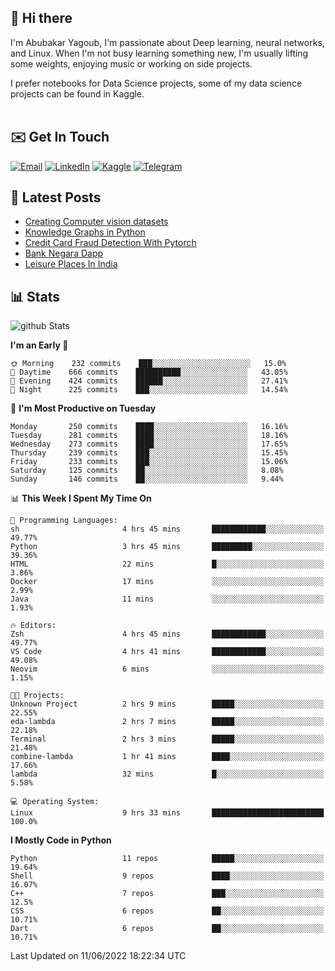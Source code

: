 ## 👋 Hi there

I'm Abubakar Yagoub, I'm passionate about Deep learning, neural networks, and
Linux. When I'm not busy learning something new, I'm usually lifting some
weights, enjoying music or working on side projects.

I prefer notebooks for Data Science projects, some of my data science projects
can be found in Kaggle. <br> <br>

## ✉️ Get In Touch

[![Email](https://img.shields.io/badge/Email-f1f1f1?style=for-the-badge&logo=gmail&logoColor=0f111a)](mailto:hi@blacksuan19.dev)
[![LinkedIn](https://img.shields.io/badge/LinkedIn-0077B5?style=for-the-badge&logo=linkedin&logoColor=white)](https://www.linkedin.com/in/blacksuan19/)
[![Kaggle](https://img.shields.io/badge/Kaggle-5acfff?style=for-the-badge&logo=kaggle&logoColor=white)](http://kaggle.com/abubakaryagob/)
[![Telegram](https://img.shields.io/badge/Telegram-2CA5E0?style=for-the-badge&logo=telegram&logoColor=white)](https://t.me/blacksuan19)

## 📩 Latest Posts

<!-- BLOG-POST-LIST:START -->
- [Creating Computer vision datasets](http://blacksuan19.dev/blog/creating-datasets/)
- [Knowledge Graphs in Python](http://blacksuan19.dev/projects/Knowledge_Graphs/)
- [Credit Card Fraud Detection With Pytorch](http://blacksuan19.dev/projects/credit-card-fraud-detection-with-pytorch/)
- [Bank Negara Dapp](http://blacksuan19.dev/projects/bank-negara/)
- [Leisure Places In India](http://blacksuan19.dev/projects/leisure-places-in-india/)
<!-- BLOG-POST-LIST:END -->

## 📊 Stats

![github Stats](https://github-readme-stats.vercel.app/api?username=blacksuan19&theme=github_dark&show_icons=true&count_private=true&custom_title=Github%20Stats&hide_border=true)

<!--START_SECTION:waka-->
**I'm an Early 🐤** 

```text
🌞 Morning    232 commits    ███░░░░░░░░░░░░░░░░░░░░░░   15.0% 
🌆 Daytime    666 commits    ██████████░░░░░░░░░░░░░░░   43.05% 
🌃 Evening    424 commits    ██████░░░░░░░░░░░░░░░░░░░   27.41% 
🌙 Night      225 commits    ███░░░░░░░░░░░░░░░░░░░░░░   14.54%

```
📅 **I'm Most Productive on Tuesday** 

```text
Monday       250 commits    ████░░░░░░░░░░░░░░░░░░░░░   16.16% 
Tuesday      281 commits    ████░░░░░░░░░░░░░░░░░░░░░   18.16% 
Wednesday    273 commits    ████░░░░░░░░░░░░░░░░░░░░░   17.65% 
Thursday     239 commits    ███░░░░░░░░░░░░░░░░░░░░░░   15.45% 
Friday       233 commits    ███░░░░░░░░░░░░░░░░░░░░░░   15.06% 
Saturday     125 commits    ██░░░░░░░░░░░░░░░░░░░░░░░   8.08% 
Sunday       146 commits    ██░░░░░░░░░░░░░░░░░░░░░░░   9.44%

```


📊 **This Week I Spent My Time On** 

```text
💬 Programming Languages: 
sh                       4 hrs 45 mins       ████████████░░░░░░░░░░░░░   49.77% 
Python                   3 hrs 45 mins       █████████░░░░░░░░░░░░░░░░   39.36% 
HTML                     22 mins             █░░░░░░░░░░░░░░░░░░░░░░░░   3.86% 
Docker                   17 mins             ░░░░░░░░░░░░░░░░░░░░░░░░░   2.99% 
Java                     11 mins             ░░░░░░░░░░░░░░░░░░░░░░░░░   1.93%

🔥 Editors: 
Zsh                      4 hrs 45 mins       ████████████░░░░░░░░░░░░░   49.77% 
VS Code                  4 hrs 41 mins       ████████████░░░░░░░░░░░░░   49.08% 
Neovim                   6 mins              ░░░░░░░░░░░░░░░░░░░░░░░░░   1.15%

🐱‍💻 Projects: 
Unknown Project          2 hrs 9 mins        █████░░░░░░░░░░░░░░░░░░░░   22.55% 
eda-lambda               2 hrs 7 mins        █████░░░░░░░░░░░░░░░░░░░░   22.18% 
Terminal                 2 hrs 3 mins        █████░░░░░░░░░░░░░░░░░░░░   21.48% 
combine-lambda           1 hr 41 mins        ████░░░░░░░░░░░░░░░░░░░░░   17.66% 
lambda                   32 mins             █░░░░░░░░░░░░░░░░░░░░░░░░   5.58%

💻 Operating System: 
Linux                    9 hrs 33 mins       █████████████████████████   100.0%

```

**I Mostly Code in Python** 

```text
Python                   11 repos            █████░░░░░░░░░░░░░░░░░░░░   19.64% 
Shell                    9 repos             ████░░░░░░░░░░░░░░░░░░░░░   16.07% 
C++                      7 repos             ███░░░░░░░░░░░░░░░░░░░░░░   12.5% 
CSS                      6 repos             ██░░░░░░░░░░░░░░░░░░░░░░░   10.71% 
Dart                     6 repos             ██░░░░░░░░░░░░░░░░░░░░░░░   10.71%

```



 Last Updated on 11/06/2022 18:22:34 UTC
<!--END_SECTION:waka-->
